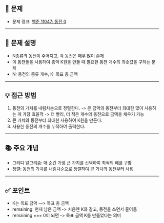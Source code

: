 ## 📌 문제

- 문제 링크: [백준 11047: 동전 0](https://www.acmicpc.net/problem/11047)

---

## 💭 문제 설명
- N종류의 동전이 주어지고, 각 동전은 매우 많이 존재
- 이 동전들을 사용하여 총액 K원을 만들 때 필요한 동전 개수의 최솟값을 구하는 문제
- N: 동전의 종류 개수, K: 목표 총 금액

---

## 💡 접근 방법
1. 동전의 가치를 내림차순으로 정렬한다. 
   -> 큰 금액의 동전부터 최대한 많이 사용하는 게 가장 효율적
   -> 더 빨리, 더 적은 개수의 동전으로 금액을 채우기 가능
2. 큰 가치의 동전부터 최대한 사용하여 K원을 만든다.
3. 사용한 동전의 개수를 누적하여 출력한다.

---

## 📚 주요 개념
- 그리디 알고리즘: 매 순간 가장 큰 가치를 선택하여 최적의 해를 구함
- 정렬: 동전의 가치를 내림차순으로 정렬하여 큰 가치의 동전부터 사용

---

## ✅ 포인트
- K는 목표 금액 —> 목표 총 금액
- remaining: 현재 남은 금액 -> 처음엔 K와 같고, 동전을 쓰면서 줄어듦
- remaining === 0이 되면 -> 목표 금액 K를 만들었다는 의미
